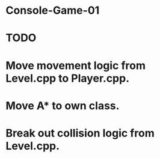 # Console-Game-01

# TODO #
# Move movement logic from Level.cpp to Player.cpp.
# Move A* to own class.
# Break out collision logic from Level.cpp.
